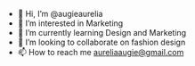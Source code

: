- 👋 Hi, I’m @augieaurelia
- 👀 I’m interested in Marketing
- 🌱 I’m currently learning Design and Marketing
- 💞️ I’m looking to collaborate on fashion design
- 📫 How to reach me aureliaaugie@gmail.com

<!---
augieaurelia/augieaurelia is a ✨ special ✨ repository because its `README.md` (this file) appears on your GitHub profile.
You can click the Preview link to take a look at your changes.
--->
